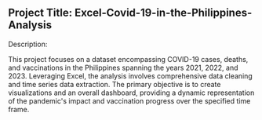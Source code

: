 ## Project Title: Excel-Covid-19-in-the-Philippines-Analysis

Description:

This project focuses on a dataset encompassing COVID-19 cases, deaths, and vaccinations in the Philippines spanning the years 2021, 2022, and 2023. Leveraging Excel, the analysis involves comprehensive data cleaning and time series data extraction. The primary objective is to create visualizations and an overall dashboard, providing a dynamic representation of the pandemic's impact and vaccination progress over the specified time frame.
